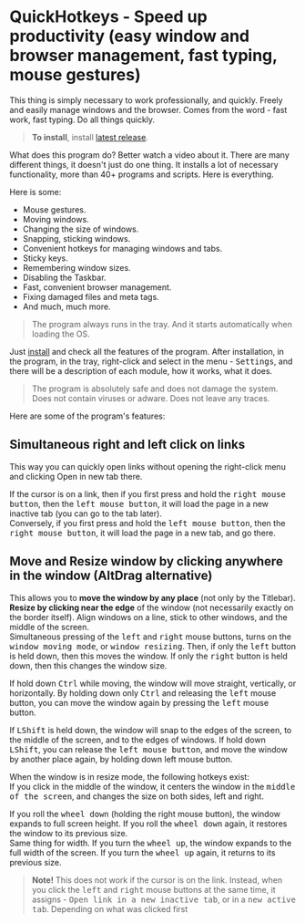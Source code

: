 # QuickHotkeys - Speed ​​up productivity (easy window and browser management, fast typing, mouse gestures) 

This thing is simply necessary to work professionally, and quickly. Freely and easily manage windows and the browser.
Comes from the word - fast work, fast typing. Do all things quickly.

> **To install**, install [latest release](https://github.com/mnbcz/QuickHotkeys/releases).

What does this program do?
Better watch a video about it.
There are many different things, it doesn't just do one thing. It installs a lot of necessary functionality, more than 40+ programs and scripts. Here is everything.

Here is some: 
- Mouse gestures. 
- Moving windows. 
- Changing the size of windows. 
- Snapping, sticking windows.
- Convenient hotkeys for managing windows and tabs.
- Sticky keys.
- Remembering window sizes.
- Disabling the Taskbar.
- Fast, convenient browser management.
- Fixing damaged files and meta tags.
- And much, much more.

> The program always runs in the tray. And it starts automatically when loading the OS.

Just [install](https://github.com/mnbcz/QuickHotkeys/releases) and check all the features of the program.
After installation, in the program, in the tray, right-click and select in the menu - <kbd>Settings</kbd>, and there will be a description of each module, how it works, what it does.

> The program is absolutely safe and does not damage the system.
Does not contain viruses or adware.
Does not leave any traces.

Here are some of the program's features:

## Simultaneous right and left click on links
This way you can quickly open links without opening the right-click menu and clicking Open in new tab there.

If the cursor is on a link, then if you first press and hold the <kbd>right mouse button</kbd>, then the <kbd>left mouse button</kbd>, it will load the page in a new inactive tab (you can go to the tab later). <br>Conversely, if you first press and hold the <kbd>left mouse button</kbd>, then the <kbd>right mouse button</kbd>, it will load the page in a new tab, and go there.

## Move and Resize window by clicking anywhere in the window (AltDrag alternative)
This allows you to **move the window by any place** (not only by the Titlebar). **Resize by clicking near the edge** of the window (not necessarily exactly on the border itself). Align windows on a line, stick to other windows, and the middle of the screen. <br>Simultaneous pressing of the <kbd>left</kbd> and <kbd>right</kbd> mouse buttons, turns on the <kbd>window moving mode</kbd>, or <kbd>window resizing</kbd>. Then, if only the <kbd>left</kbd> button is held down, then this moves the window. If only the <kbd>right</kbd> button is held down, then this changes the window size. 

If hold down <kbd>Ctrl</kbd> while moving, the window will move straight, vertically, or horizontally. By holding down only <kbd>Ctrl</kbd> and releasing the <kbd>left</kbd> mouse button, you can move the window again by pressing the <kbd>left</kbd> mouse button. 

If <kbd>LShift</kbd> is held down, the window will snap to the edges of the screen, to the middle of the screen, and to the edges of windows. If hold down <kbd>LShift</kbd>, you can release the <kbd>left mouse button</kbd>, and move the window by another place again, by holding down left mouse button. 

When the window is in resize mode, the following hotkeys exist:<br>If you click in the middle of the window, it centers the window in the <kbd>middle of the screen</kbd>, and changes the size on both sides, left and right. 

If you roll the <kbd>wheel down</kbd> (holding the right mouse button), the window expands to full screen height. If you roll the <kbd>wheel down</kbd> again, it restores the window to its previous size. <br>Same thing for width. If you turn the <kbd>wheel up</kbd>, the window expands to the full width of the screen. If you turn the <kbd>wheel up</kbd> again, it returns to its previous size.<br>
><b>Note!</b> This does not work if the cursor is on the link. Instead, when you click the <kbd>left</kbd> and <kbd>right</kbd> mouse buttons at the same time, it assigns - <kbd>Open link in a new inactive tab</kbd>, or in a <kbd>new active tab</kbd>. Depending on what was clicked first












